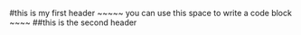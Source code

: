 #this is my first header
           ~~~~~
     you can use this 
     space to write 
     a code block 
           ~~~~
##this is the second header

